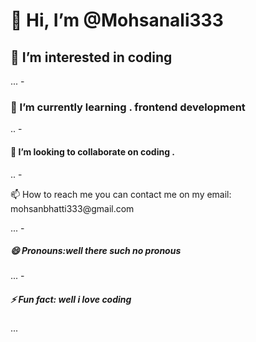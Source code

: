 <h1>👋 Hi, I’m @Mohsanali333</h1>
 <h2>👀 I’m interested in coding </h2>...
- <h3>🌱 I’m currently learning . frontend development </h3>..
- <h4>💞️ I’m looking to collaborate on coding .</h4>..
-<p> 📫 How to reach me 
  you can contact me on my email: mohsanbhatti333@gmail.com </p>...
- <h5>😄 Pronouns:well there such no pronous  </h5> ...
- <h5>⚡ Fun fact: well i love coding </h5> ...

<!---
Mohsanali333/Mohsanali333 is a ✨ special ✨ repository because its `README.md` (this file) appears on your GitHub profile.
You can click the Preview link to take a look at your changes.
--->
